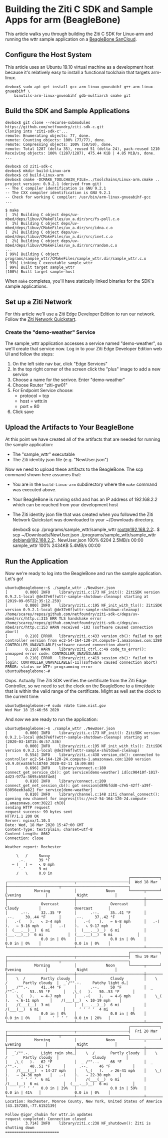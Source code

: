 # Building the Ziti C SDK and Sample Apps for arm (BeagleBone)

This article walks you through building the Ziti C SDK for Linux-arm and running
the wttr sample application on a [BeagleBone SanCloud](https://beagleboard.org/enhanced).

## Configure the Host System

This article uses an Ubuntu 19.10 virtual machine as a development host because it's
relatively easy to install a functional toolchain that targets arm-linux.

    devbox$ sudo apt-get install gcc-arm-linux-gnueabihf g++-arm-linux-gnueabihf \
        binutils-arm-linux-gnueabihf gdb-multiarch cmake git

## Build the SDK and Sample Applications


    devbox$ git clone --recurse-submodules https://github.com/netfoundry/ziti-sdk-c.git
    Cloning into 'ziti-sdk-c'...
    remote: Enumerating objects: 77, done.
    remote: Counting objects: 100% (77/77), done.
    remote: Compressing objects: 100% (50/50), done.
    remote: Total 1287 (delta 35), reused 51 (delta 24), pack-reused 1210
    Receiving objects: 100% (1287/1287), 475.44 KiB | 4.85 MiB/s, done.
    ...

    devbox$ cd ziti-sdk-c
    devbox$ mkdir build-Linux-arm
    devbox$ cd build-Linux-arm
    devbox$ cmake -DCMAKE_TOOLCHAIN_FILE=../toolchains/Linux-arm.cmake ..
    project version: 0.9.2.1 (derived from git)
    -- The C compiler identification is GNU 9.2.1
    -- The CXX compiler identification is GNU 9.2.1
    -- Check for working C compiler: /usr/bin/arm-linux-gnueabihf-gcc
    ...

    $ make
    [  1%] Building C object deps/uv-mbed/deps/libuv/CMakeFiles/uv_a.dir/src/fs-poll.c.o
    [  1%] Building C object deps/uv-mbed/deps/libuv/CMakeFiles/uv_a.dir/src/idna.c.o
    [  2%] Building C object deps/uv-mbed/deps/libuv/CMakeFiles/uv_a.dir/src/inet.c.o
    [  2%] Building C object deps/uv-mbed/deps/libuv/CMakeFiles/uv_a.dir/src/random.c.o
    ...
    [ 99%] Building C object programs/sample_wttr/CMakeFiles/sample_wttr.dir/sample_wttr.c.o
    [ 99%] Linking C executable sample_wttr
    [ 99%] Built target sample_wttr
    [100%] Built target sample-host


When `make` completes, you'll have statically linked binaries for the SDK's sample applications.

## Set up a Ziti Network

For this article we'll use a Ziti Edge Developer Edition to run our network. Follow
the [Ziti Network Quickstart](../ziti/quickstarts/quickstart-overview.md).

### Create the "demo-weather" Service

The sample_wttr application accesses a service named "demo-weather", so we'll create
that service now. Log in to your Ziti Edge Developer Edition web UI and follow the
steps:

1. On the left side nav bar, click "Edge Services"
2. In the top right corner of the screen click the "plus" image to add a new service
3. Choose a name for the serivce. Enter "demo-weather"
4. Choose Router "ziti-gw01"
5. For Endpoint Service choose:
    * protocol = tcp
    * host = wttr.in
    * port = 80
6. Click save

## Upload the Artifacts to Your BeagleBone

At this point we have created all of the artifacts that are needed for running the
sample application:

- The "sample_wttr" executable
- The Ziti identity json file (e.g. "NewUser.json")

Now we need to upload these artifacts to the BeagleBone. The scp command shown here
assumes that:

 - You are in the `build-Linux-arm` subdirectory where the `make` command was executed above.
 - Your BeagleBone is running sshd and has an IP address of 192.168.2.2 which
   can be reached from your development host
 - The Ziti identity json file that was created when you followed the Ziti Network Quickstart
   was downloaded to your ~/Downloads directory.


    devbox$ scp ./programs/sample_wttr/sample_wttr root@192.168.2.2:.
    $ scp ~/Downloads/NewUser.json ./programs/sample_wttr/sample_wttr debian@192.168.2.2:.
    NewUser.json                                  100% 6204     2.5MB/s   00:00
    sample_wttr                                   100% 2434KB   5.4MB/s   00:00


## Run the Application

Now we're ready to log into the BeagleBone and run the sample application.
Let's go!

    ubuntu@beaglebone:~$ ./sample_wttr ./NewUser.json
    [        0.000] INFO    library/ziti.c:173 NF_init(): ZitiSDK version 0.9.2.1-local @de37e6f(wttr-sample-shutdown-cleanup) starting at (2019-09-05T22:35:12.259)
    [        0.000] INFO    library/ziti.c:195 NF_init_with_tls(): ZitiSDK version 0.9.2.1-local @de37e6f(wttr-sample-shutdown-cleanup)
    /home/scarey/repos/github.com/netfoundry/ziti-sdk-c/deps/uv-mbed/src/http.c:315 ERR TLS handshake error 
    /home/scarey/repos/github.com/netfoundry/ziti-sdk-c/deps/uv-mbed/src/http.c:153 WARN received -103 (software caused connection abort)
    [        0.210] ERROR   library/ziti.c:433 version_cb(): failed to get controller version from ec2-54-164-120-24.compute-1.amazonaws.com:1280 CONTROLLER_UNAVAILABLE(software caused connection abort)
    [        0.210] WARN    library/ziti_ctrl.c:49 code_to_error(): unmapped error code: CONTROLLER_UNAVAILABLE
    [        0.210] ERROR   library/ziti.c:419 session_cb(): failed to login: CONTROLLER_UNAVAILABLE[-11](software caused connection abort)
    ERROR: status => WTF: programming error
    ubuntu@beaglebone:~# 

Oops. Actually The Ziti SDK verifies the certificate from the Ziti Edge Controller,
so we need to set the clock on the BeagleBone to a time/date that is within the
valid range of the certificate. Might as well set the clock to the current time:

    ubuntu@beaglebone:~# sudo rdate time.nist.gov
    Wed Mar 18 15:46:56 2020

And _now_ we are ready to run the application:

    ubuntu@beaglebone:~$ ./sample_wttr ./NewUser.json
    [        0.000] INFO    library/ziti.c:173 NF_init(): ZitiSDK version 0.9.2.1-local @de37e6f(wttr-sample-shutdown-cleanup) starting at (2020-03-18T15:46:57.536)
    [        0.000] INFO    library/ziti.c:195 NF_init_with_tls(): ZitiSDK version 0.9.2.1-local @de37e6f(wttr-sample-shutdown-cleanup)
    [        0.554] INFO    library/ziti.c:438 version_cb(): connected to controller ec2-54-164-120-24.compute-1.amazonaws.com:1280 version v0.9.0(ea556fc18740 2020-02-11 16:09:08)
    [        0.696] INFO    library/connect.c:180 connect_get_service_cb(): got service[demo-weather] id[cc90410f-1017-4d23-977a-3695cb58f4e8]
    [        0.810] INFO    library/connect.c:209 connect_get_net_session_cb(): got session[d89bfdd8-c7e5-42ff-a39f-63056eeb3a82] for service[demo-weather]
    [        0.810] INFO    library/channel.c:148 ziti_channel_connect(): opening new channel for ingress[tls://ec2-54-164-120-24.compute-1.amazonaws.com:3022] ch[0]
    sending HTTP request
    request success: 99 bytes sent
    HTTP/1.1 200 OK
    Server: nginx/1.10.3
    Date: Wed, 18 Mar 2020 15:47:00 GMT
    Content-Type: text/plain; charset=utf-8
    Content-Length: 8662
    Connection: close
    
    Weather report: Rochester
    
         \   /     Sunny
          .-.      39 °F          
       ― (   ) ―   ↖ 0 mph        
          `-’      9 mi           
         /   \     0.0 in         
                                                           ┌─────────────┐                                                       
    ┌──────────────────────────────┬───────────────────────┤  Wed 18 Mar ├───────────────────────┬──────────────────────────────┐
    │            Morning           │             Noon      └──────┬──────┘     Evening           │             Night            │
    ├──────────────────────────────┼──────────────────────────────┼──────────────────────────────┼──────────────────────────────┤
    │               Overcast       │               Overcast       │               Cloudy         │               Overcast       │
    │      .--.     32..35 °F      │      .--.     35..41 °F      │      .--.     39..44 °F      │      .--.     37..42 °F      │
    │   .-(    ).   ↖ 3-4 mph      │   .-(    ).   ← 6-8 mph      │   .-(    ).   ← 9-16 mph     │   .-(    ).   ↖ 9-17 mph     │
    │  (___.__)__)  6 mi           │  (___.__)__)  6 mi           │  (___.__)__)  6 mi           │  (___.__)__)  6 mi           │
    │               0.0 in | 0%    │               0.0 in | 0%    │               0.0 in | 0%    │               0.0 in | 0%    │
    └──────────────────────────────┴──────────────────────────────┴──────────────────────────────┴──────────────────────────────┘
                                                           ┌─────────────┐                                                       
    ┌──────────────────────────────┬───────────────────────┤  Thu 19 Mar ├───────────────────────┬──────────────────────────────┐
    │            Morning           │             Noon      └──────┬──────┘     Evening           │             Night            │
    ├──────────────────────────────┼──────────────────────────────┼──────────────────────────────┼──────────────────────────────┤
    │    \  /       Partly cloudy  │               Cloudy         │    \  /       Partly cloudy  │  _`/"".-.     Patchy light d…│
    │  _ /"".-.     41..44 °F      │      .--.     50 °F          │  _ /"".-.     53..55 °F      │   ,\_(   ).   50..53 °F      │
    │    \_(   ).   ← 4-7 mph      │   .-(    ).   ← 4-6 mph      │    \_(   ).   ↖ 6-11 mph     │    /(___(__)  ↖ 10-19 mph    │
    │    /(___(__)  3 mi           │  (___.__)__)  6 mi           │    /(___(__)  6 mi           │      ‘ ‘ ‘ ‘  4 mi           │
    │               0.0 in | 0%    │               0.0 in | 0%    │               0.0 in | 0%    │     ‘ ‘ ‘ ‘   0.0 in | 20%   │
    └──────────────────────────────┴──────────────────────────────┴──────────────────────────────┴──────────────────────────────┘
                                                           ┌─────────────┐                                                       
    ┌──────────────────────────────┬───────────────────────┤  Fri 20 Mar ├───────────────────────┬──────────────────────────────┐
    │            Morning           │             Noon      └──────┬──────┘     Evening           │             Night            │
    ├──────────────────────────────┼──────────────────────────────┼──────────────────────────────┼──────────────────────────────┤
    │  _`/"".-.     Light rain sho…│    \  /       Partly cloudy  │    \  /       Partly cloudy  │               Cloudy         │
    │   ,\_(   ).   62 °F          │  _ /"".-.     66 °F          │  _ /"".-.     48..51 °F      │      .--.     46 °F          │
    │    /(___(__)  ↑ 14-27 mph    │    \_(   ).   ↗ 26-41 mph    │    \_(   ).   → 24-36 mph    │   .-(    ).   → 22-30 mph    │
    │      ‘ ‘ ‘ ‘  6 mi           │    /(___(__)  6 mi           │    /(___(__)  6 mi           │  (___.__)__)  6 mi           │
    │     ‘ ‘ ‘ ‘   0.0 in | 29%   │               0.0 in | 59%   │               0.0 in | 41%   │               0.0 in | 0%    │
    └──────────────────────────────┴──────────────────────────────┴──────────────────────────────┴──────────────────────────────┘
    Location: Rochester, Monroe County, New York, United States of America [43.157285,-77.6152139]
    
    Follow @igor_chubin for wttr.in updates
    request completed: Connection closed
    [        3.714] INFO    library/ziti.c:238 NF_shutdown(): Ziti is shutting down
    ========================
